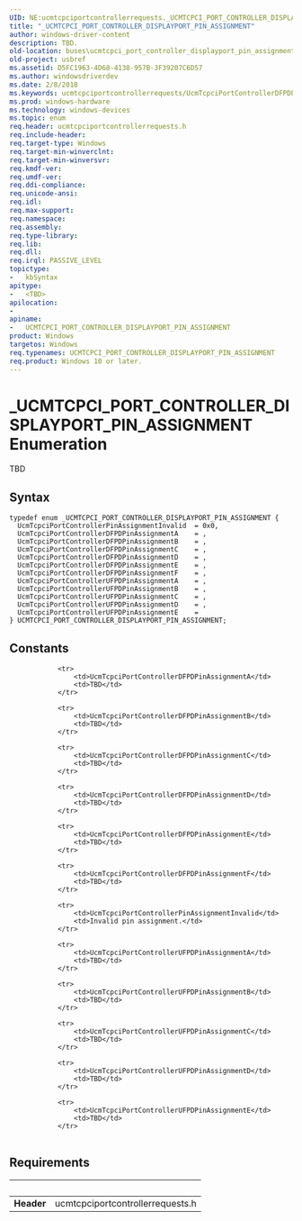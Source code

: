 ```yaml
---
UID: NE:ucmtcpciportcontrollerrequests._UCMTCPCI_PORT_CONTROLLER_DISPLAYPORT_PIN_ASSIGNMENT
title: "_UCMTCPCI_PORT_CONTROLLER_DISPLAYPORT_PIN_ASSIGNMENT"
author: windows-driver-content
description: TBD.
old-location: buses\ucmtcpci_port_controller_displayport_pin_assignment.htm
old-project: usbref
ms.assetid: D5FC1963-4D68-4138-957B-3F39207C6D57
ms.author: windowsdriverdev
ms.date: 2/8/2018
ms.keywords: ucmtcpciportcontrollerrequests/UcmTcpciPortControllerDFPDPinAssignmentE, UcmTcpciPortControllerUFPDPinAssignmentD, ucmtcpciportcontrollerrequests/UcmTcpciPortControllerDFPDPinAssignmentB, ucmtcpciportcontrollerrequests/UcmTcpciPortControllerUFPDPinAssignmentA, UcmTcpciPortControllerUFPDPinAssignmentA, UcmTcpciPortControllerPinAssignmentInvalid, _UCMTCPCI_PORT_CONTROLLER_DISPLAYPORT_PIN_ASSIGNMENT, ucmtcpciportcontrollerrequests/UcmTcpciPortControllerDFPDPinAssignmentC, ucmtcpciportcontrollerrequests/UcmTcpciPortControllerPinAssignmentInvalid, UcmTcpciPortControllerDFPDPinAssignmentE, buses.ucmtcpci_port_controller_displayport_pin_assignment, ucmtcpciportcontrollerrequests/UcmTcpciPortControllerDFPDPinAssignmentD, UcmTcpciPortControllerDFPDPinAssignmentF, UcmTcpciPortControllerUFPDPinAssignmentB, ucmtcpciportcontrollerrequests/UCMTCPCI_PORT_CONTROLLER_DISPLAYPORT_PIN_ASSIGNMENT, UcmTcpciPortControllerDFPDPinAssignmentC, ucmtcpciportcontrollerrequests/UcmTcpciPortControllerUFPDPinAssignmentE, ucmtcpciportcontrollerrequests/UcmTcpciPortControllerDFPDPinAssignmentF, ucmtcpciportcontrollerrequests/UcmTcpciPortControllerDFPDPinAssignmentA, UcmTcpciPortControllerUFPDPinAssignmentE, ucmtcpciportcontrollerrequests/UcmTcpciPortControllerUFPDPinAssignmentC, ucmtcpciportcontrollerrequests/UcmTcpciPortControllerUFPDPinAssignmentD, UcmTcpciPortControllerUFPDPinAssignmentC, UcmTcpciPortControllerDFPDPinAssignmentD, ucmtcpciportcontrollerrequests/UcmTcpciPortControllerUFPDPinAssignmentB, UcmTcpciPortControllerDFPDPinAssignmentA, UcmTcpciPortControllerDFPDPinAssignmentB, UCMTCPCI_PORT_CONTROLLER_DISPLAYPORT_PIN_ASSIGNMENT, UCMTCPCI_PORT_CONTROLLER_DISPLAYPORT_PIN_ASSIGNMENT enumeration [Buses]
ms.prod: windows-hardware
ms.technology: windows-devices
ms.topic: enum
req.header: ucmtcpciportcontrollerrequests.h
req.include-header: 
req.target-type: Windows
req.target-min-winverclnt: 
req.target-min-winversvr: 
req.kmdf-ver: 
req.umdf-ver: 
req.ddi-compliance: 
req.unicode-ansi: 
req.idl: 
req.max-support: 
req.namespace: 
req.assembly: 
req.type-library: 
req.lib: 
req.dll: 
req.irql: PASSIVE_LEVEL
topictype:
-	kbSyntax
apitype:
-	<TBD>
apilocation:
-
apiname:
-	UCMTCPCI_PORT_CONTROLLER_DISPLAYPORT_PIN_ASSIGNMENT
product: Windows
targetos: Windows
req.typenames: UCMTCPCI_PORT_CONTROLLER_DISPLAYPORT_PIN_ASSIGNMENT
req.product: Windows 10 or later.
---
```


# _UCMTCPCI_PORT_CONTROLLER_DISPLAYPORT_PIN_ASSIGNMENT Enumeration
TBD

## Syntax
````
typedef enum _UCMTCPCI_PORT_CONTROLLER_DISPLAYPORT_PIN_ASSIGNMENT { 
  UcmTcpciPortControllerPinAssignmentInvalid  = 0x0,
  UcmTcpciPortControllerDFPDPinAssignmentA    = ,
  UcmTcpciPortControllerDFPDPinAssignmentB    = ,
  UcmTcpciPortControllerDFPDPinAssignmentC    = ,
  UcmTcpciPortControllerDFPDPinAssignmentD    = ,
  UcmTcpciPortControllerDFPDPinAssignmentE    = ,
  UcmTcpciPortControllerDFPDPinAssignmentF    = ,
  UcmTcpciPortControllerUFPDPinAssignmentA    = ,
  UcmTcpciPortControllerUFPDPinAssignmentB    = ,
  UcmTcpciPortControllerUFPDPinAssignmentC    = ,
  UcmTcpciPortControllerUFPDPinAssignmentD    = ,
  UcmTcpciPortControllerUFPDPinAssignmentE    = 
} UCMTCPCI_PORT_CONTROLLER_DISPLAYPORT_PIN_ASSIGNMENT;
````

## Constants

<table>
            
                <tr>
                    <td>UcmTcpciPortControllerDFPDPinAssignmentA</td>
                    <td>TBD</td>
                </tr>
            
                <tr>
                    <td>UcmTcpciPortControllerDFPDPinAssignmentB</td>
                    <td>TBD</td>
                </tr>
            
                <tr>
                    <td>UcmTcpciPortControllerDFPDPinAssignmentC</td>
                    <td>TBD</td>
                </tr>
            
                <tr>
                    <td>UcmTcpciPortControllerDFPDPinAssignmentD</td>
                    <td>TBD</td>
                </tr>
            
                <tr>
                    <td>UcmTcpciPortControllerDFPDPinAssignmentE</td>
                    <td>TBD</td>
                </tr>
            
                <tr>
                    <td>UcmTcpciPortControllerDFPDPinAssignmentF</td>
                    <td>TBD</td>
                </tr>
            
                <tr>
                    <td>UcmTcpciPortControllerPinAssignmentInvalid</td>
                    <td>Invalid pin assignment.</td>
                </tr>
            
                <tr>
                    <td>UcmTcpciPortControllerUFPDPinAssignmentA</td>
                    <td>TBD</td>
                </tr>
            
                <tr>
                    <td>UcmTcpciPortControllerUFPDPinAssignmentB</td>
                    <td>TBD</td>
                </tr>
            
                <tr>
                    <td>UcmTcpciPortControllerUFPDPinAssignmentC</td>
                    <td>TBD</td>
                </tr>
            
                <tr>
                    <td>UcmTcpciPortControllerUFPDPinAssignmentD</td>
                    <td>TBD</td>
                </tr>
            
                <tr>
                    <td>UcmTcpciPortControllerUFPDPinAssignmentE</td>
                    <td>TBD</td>
                </tr>
</table>


## Requirements
| &nbsp; | &nbsp; |
| ---- |:---- |
| **Header** | ucmtcpciportcontrollerrequests.h |